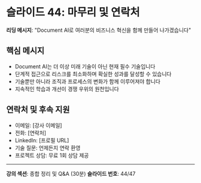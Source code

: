 # 슬라이드 44: 마무리 및 연락처

**리딩 메시지**: "Document AI로 여러분의 비즈니스 혁신을 함께 만들어 나가겠습니다"

## 핵심 메시지

- Document AI는 더 이상 미래 기술이 아닌 현재 필수 기술입니다
- 단계적 접근으로 리스크를 최소화하며 확실한 성과를 달성할 수 있습니다
- 기술뿐만 아니라 조직과 프로세스의 변화가 함께 이루어져야 합니다
- 지속적인 학습과 개선이 경쟁 우위의 원천입니다

## 연락처 및 후속 지원

- 이메일: [강사 이메일]
- 전화: [연락처]
- LinkedIn: [프로필 URL]
- 기술 질문: 언제든지 연락 환영
- 프로젝트 상담: 무료 1회 상담 제공

---

**강의 섹션**: 종합 정리 및 Q&A (30분)
**슬라이드 번호**: 44/47
